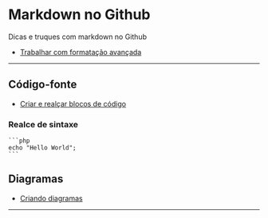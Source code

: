 # Markdown no Github

Dicas e truques com markdown no Github

- [Trabalhar com formatação avançada](https://docs.github.com/pt/get-started/writing-on-github/working-with-advanced-formatting)

---

## Código-fonte

- [Criar e realçar blocos de código](https://docs.github.com/pt/get-started/writing-on-github/working-with-advanced-formatting/creating-and-highlighting-code-blocks)

### Realce de sintaxe

````
```php
echo "Hello World";
```
````

## Diagramas

- [Criando diagramas](https://docs.github.com/pt/get-started/writing-on-github/working-with-advanced-formatting/creating-diagrams)

---
